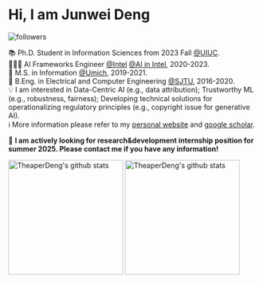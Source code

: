 # Hi, I am Junwei Deng

![followers](https://img.shields.io/github/followers/theaperdeng)

📚️ Ph.D. Student in Information Sciences from 2023 Fall <a href="https://ischool.illinois.edu/">@UIUC</a>.<br>
👨🏽‍💻 AI Frameworks Engineer <a href="https://www.intel.com">@Intel</a> <a href="https://www.intel.com/content/www/us/en/developer/topic-technology/artificial-intelligence/frameworks-tools.html">@AI in Intel</a>, 2020-2023.<br>
🏫 M.S. in Information <a href="https://umich.edu">@Umich</a>, 2019-2021.<br>
🏫 B.Eng. in Electrical and Computer Engineering <a href="https://sjtu.edu.cn">@SJTU</a>, 2016-2020.<br>
💡 I am interested in Data-Centric AI (e.g., data attribution); Trustworthy ML (e.g., robustness, fairness); Developing technical solutions for operationalizing regulatory principles (e.g., copyright issue for generative AI).<br>
ℹ️ More information please refer to my [personal website](https://theaperdeng.github.io/) and [google scholar](https://scholar.google.com/citations?user=DagyP9QAAAAJ&hl=en&oi=ao).

🔴 **I am actively looking for research&development internship position for summer 2025. Please contact me if you have any information!**

<p align="left">
<img alt="TheaperDeng's github stats" height='230' src="https://github-readme-stats.vercel.app/api?username=theaperdeng&show_icons=true&include_all_commits=true">
<img alt="TheaperDeng's github stats" height='230' src="https://github-readme-stats.vercel.app/api/top-langs/?username=theaperdeng">
</p>

